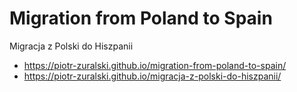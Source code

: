# Migration from Poland to Spain

Migracja z Polski do Hiszpanii


- <https://piotr-zuralski.github.io/migration-from-poland-to-spain/>
- <https://piotr-zuralski.github.io/migracja-z-polski-do-hiszpanii/>